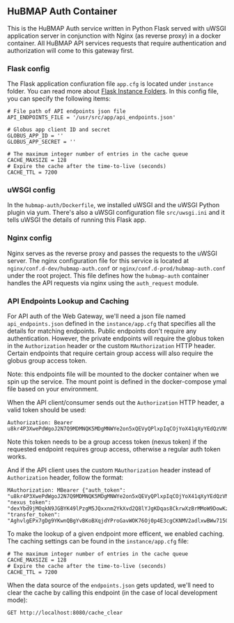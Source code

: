 ## HuBMAP Auth Container

This is the HuBMAP Auth service written in Python Flask served with uWSGI application server in conjunction with Nginx (as reverse proxy) in a docker container. All HuBMAP API services requests that require authentication and authorization will come to this gateway first.

### Flask config

The Flask application confiuration file `app.cfg` is located under `instance` folder. You can read more about [Flask Instance Folders](http://flask.pocoo.org/docs/1.0/config/#instance-folders). In this config file, you can specify the following items:

````
# File path of API endpoints json file
API_ENDPOINTS_FILE = '/usr/src/app/api_endpoints.json'

# Globus app client ID and secret
GLOBUS_APP_ID = ''
GLOBUS_APP_SECRET = ''

# The maximum integer number of entries in the cache queue
CACHE_MAXSIZE = 128
# Expire the cache after the time-to-live (seconds)
CACHE_TTL = 7200
````

### uWSGI config

In the `hubmap-auth/Dockerfile`, we installed uWSGI and the uWSGI Python plugin via yum. There's also a uWSGI configuration file `src/uwsgi.ini` and it tells uWSGI the details of running this Flask app.

### Nginx config

Nginx serves as the reverse proxy and passes the requests to the uWSGI server. The nginx configuration file for this service is located at `nginx/conf.d-dev/hubmap-auth.conf` or `nginx/conf.d-prod/hubmap-auth.conf` under the root project. This file defines how the `hubmap-auth` container handles the API requests via nginx using the `auth_request` module.


### API Endpoints Lookup and Caching

For API auth of the Web Gateway, we'll need a json file named `api_endpoints.json` defined in the `instance/app.cfg` that specifies all the details for matching endpoints. Public endpoints don't require any authentication. However, the private endpoints will require the globus token in the `Authorization` header or the custom `MAuthorization` HTTP header. Certain endpoints that require certain group access will also require the globus group access token. 

Note: this endpoints file will be mounted to the docker container when we spin up the service. The mount point is defined in the docker-compose ymal file based on your environment.

When the API client/consumer sends out the `Authorization` HTTP header, a valid token should be used:

````
Authorization: Bearer u8kr4P3XwePdWgoJ2N7Q9MDMNQK5MDgMNWYe2on5xQEVyQPlxpIqCOjYoX41qXyYEdQzVN9np2jQMniPpDJ74c7LXztq9mYc10GQU6d0x
````

Note this token needs to be a group access token (nexus token) if the requested endpoint requires group access, otherwise a regular auth token works.

And if the API client uses the custom `MAuthorization` header instead of `Authorization` header, follow the format:

````
MAuthorization: MBearer {"auth_token": "u8kr4P3XwePdWgoJ2N7Q9MDMNQK5MDgMNWYe2on5xQEVyQPlxpIqCOjYoX41qXyYEdQzVN9np2jQMniPpDJ74c7LXztq9mYc10GQU6d0x", "nexus_token": "dexYbd9jMOqkN9JGBYK49lPzgM5JQxxnm2YkXvd2Q8lYJgKDqas8CkrwXzBrMMoW9DowKzEYQeEgdmCqPv0NJKQwd8", "transfer_token": "AghvlgEPx7gDg9YKwnQBgYvBKoBXqjdYProGavWOK76Oj0p4E3cgCKNMV2adlxwBWw7150E3Bk594rTKDd4joUplYg"}
````

To make the lookup of a given endpoint more efficent, we enabled caching. The caching settings can be found in the `instance/app.cfg` file:

````
# The maximum integer number of entries in the cache queue
CACHE_MAXSIZE = 128
# Expire the cache after the time-to-live (seconds)
CACHE_TTL = 7200
````

When the data source of the `endpoints.json` gets updated, we'll need to clear the cache by calling this endpoint (in the case of local development mode):

````
GET http://localhost:8080/cache_clear
````